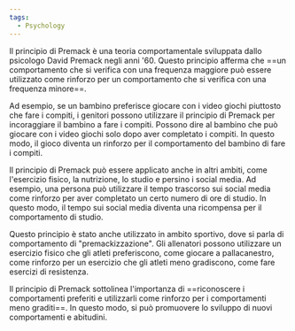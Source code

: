 ```yaml
---
tags:
  - Psychology
---
```



Il principio di Premack è una teoria comportamentale sviluppata dallo psicologo David Premack negli anni '60. Questo principio afferma che ==un comportamento che si verifica con una frequenza maggiore può essere utilizzato come rinforzo per un comportamento che si verifica con una frequenza minore==.

Ad esempio, se un bambino preferisce giocare con i video giochi piuttosto che fare i compiti, i genitori possono utilizzare il principio di Premack per incoraggiare il bambino a fare i compiti. Possono dire al bambino che può giocare con i video giochi solo dopo aver completato i compiti. In questo modo, il gioco diventa un rinforzo per il comportamento del bambino di fare i compiti.

Il principio di Premack può essere applicato anche in altri ambiti, come l'esercizio fisico, la nutrizione, lo studio e persino i social media. Ad esempio, una persona può utilizzare il tempo trascorso sui social media come rinforzo per aver completato un certo numero di ore di studio. In questo modo, il tempo sui social media diventa una ricompensa per il comportamento di studio.

Questo principio è stato anche utilizzato in ambito sportivo, dove si parla di comportamento di "premackizzazione". Gli allenatori possono utilizzare un esercizio fisico che gli atleti preferiscono, come giocare a pallacanestro, come rinforzo per un esercizio che gli atleti meno gradiscono, come fare esercizi di resistenza.

Il principio di Premack sottolinea l'importanza di ==riconoscere i comportamenti preferiti e utilizzarli come rinforzo per i comportamenti meno graditi==. In questo modo, si può promuovere lo sviluppo di nuovi comportamenti e abitudini. 